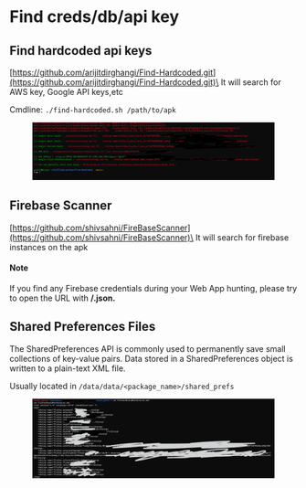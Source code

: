# Find creds/db/api key

## Find hardcoded api keys

[https://github.com/arijitdirghangi/Find-Hardcoded.git](https://github.com/arijitdirghangi/Find-Hardcoded.git)\
It will search for AWS key, Google API keys,etc

Cmdline: `./find-hardcoded.sh /path/to/apk`

<figure><img src="../../.gitbook/assets/image (95).png" alt=""><figcaption></figcaption></figure>

## Firebase Scanner

[https://github.com/shivsahni/FireBaseScanner](https://github.com/shivsahni/FireBaseScanner)\
It will search for firebase instances on the apk

#### Note

If you find any Firebase credentials during your Web App hunting, please try to open the URL with **/.json.**

## Shared Preferences Files

The SharedPreferences API is commonly used to permanently save small collections of key-value pairs. Data stored in a SharedPreferences object is written to a plain-text XML file.

Usually located in `/data/data/<package_name>/shared_prefs`

<figure><img src="../../.gitbook/assets/image (2) (1).png" alt=""><figcaption></figcaption></figure>
